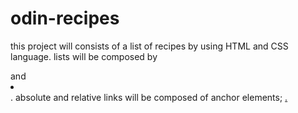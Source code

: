 # odin-recipes
this project will consists of a list of recipes by using HTML and CSS language. lists will be composed by <ul></ul> and <li></li>. absolute and relative links will be composed of anchor elements; <a href="">.